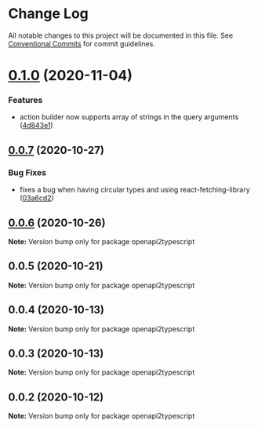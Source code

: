 # Change Log

All notable changes to this project will be documented in this file.
See [Conventional Commits](https://conventionalcommits.org) for commit guidelines.

# [0.1.0](https://github.com/RedHatInsights/insights-common-typescript/compare/openapi2typescript@0.0.7...openapi2typescript@0.1.0) (2020-11-04)


### Features

* action builder now supports array of strings in the query arguments ([4d843e1](https://github.com/RedHatInsights/insights-common-typescript/commit/4d843e1f59e7dfab45b0f7aa96fc7b4ddf229cc7))





## [0.0.7](https://github.com/RedHatInsights/insights-common-typescript/compare/openapi2typescript@0.0.6...openapi2typescript@0.0.7) (2020-10-27)


### Bug Fixes

* fixes a bug when having circular types and using react-fetching-library ([03a6cd2](https://github.com/RedHatInsights/insights-common-typescript/commit/03a6cd2ea00d7c2382fe9ca457858a8c21235fff))





## [0.0.6](https://github.com/RedHatInsights/insights-common-typescript/compare/openapi2typescript@0.0.5...openapi2typescript@0.0.6) (2020-10-26)

**Note:** Version bump only for package openapi2typescript





## 0.0.5 (2020-10-21)

**Note:** Version bump only for package openapi2typescript





## 0.0.4 (2020-10-13)

**Note:** Version bump only for package openapi2typescript





## 0.0.3 (2020-10-13)

**Note:** Version bump only for package openapi2typescript





## 0.0.2 (2020-10-12)

**Note:** Version bump only for package openapi2typescript

